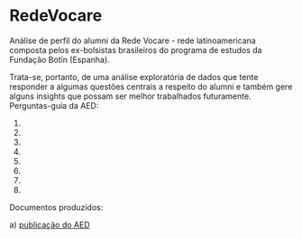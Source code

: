 # RedeVocare
Análise de perfil do alumni da Rede Vocare - rede latinoamericana composta pelos ex-bolsistas brasileiros do programa de estudos da Fundação Botín (Espanha).

Trata-se, portanto, de uma análise exploratória de dados que tente responder a algumas questões centrais a respeito do alumni e também gere alguns insights que possam ser melhor trabalhados futuramente. Perguntas-guia da AED:

1) 
2) 
3) 
4) 
5) 
6) 
7) 
8) 

Documentos produzidos:

a) [publicação do AED](https://rpubs.com/Arthur_Cheib/RedeVocare)